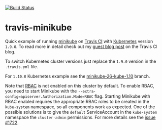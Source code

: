 [![Build Status](https://travis-ci.org/LiliC/travis-minikube.svg?branch=master)](https://travis-ci.org/LiliC/travis-minikube)

# travis-minikube

Quick example of running [minikube](https://github.com/kubernetes/minikube) on [Travis CI](https://travis-ci.org/) with [Kubernetes](https://github.com/kubernetes/kubernetes) version `1.9.0`.
To read more in detail check out my [guest blog post](https://blog.travis-ci.com/2017-10-26-running-kubernetes-on-travis-ci-with-minikube) on the Travis CI blog.

To switch Kubernetes cluster versions just replace the `1.9.0` version in the `.travis.yml` file.

For `1.10.0` Kubernetes example see the [minikube-26-kube-1.10](https://github.com/LiliC/travis-minikube/tree/minikube-26-kube-1.10) branch.

Note that [RBAC](https://kubernetes.io/docs/reference/access-authn-authz/rbac/) is not enabled on this cluster by default. To enable RBAC, you need to start Minikube with the `--extra-config=apiserver.Authorization.Mode=RBAC` flag.
Starting Minikube with RBAC enabled requires the appropriate RBAC roles to be created in the `kube-system` namespace, so all components work as expected. One of the possible solutions is to give the `default` ServiceAccount in the `kube-system` namespace the `cluster-admin` permissions. For more details see the [issue #1722](https://github.com/kubernetes/minikube/issues/1722).
